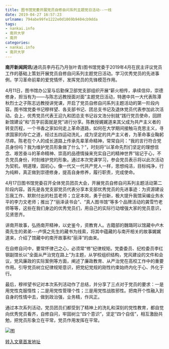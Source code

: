 ```yaml
---
title: 图书馆党委开展党员自修自问系列主题党日活动--一线
date: 2019-04-27 16:57:23
urlname: 794abe99fe1222e0d1069b9404cb9dda
tags: 
- nankai.info
- 南开大学
- 南开
categories:
- nankai.info
- 南开大学
---
```


**南开新闻网讯**(通讯员李丹石乃月张叶青)图书馆党委于2019年4月在民主评议党员工作的基础上策划开展党员自修自问系列主题党日活动。学习优秀党员的先进事例，学习革命前辈的爱党情怀，发挥党员的先锋模范作用。

4月11日，图书馆办公室与后勤保卫部党支部组织开展“薪火相传，承续信仰，崇德修身，担当有为——与陈志远教授面对面”主题党日活动，特邀中共一大代表陈潭秋烈士之子陈志远教授讲党课，开启了党员自修自问系列主题活动的第一阶段内容。图书馆党委书记穆祥望、各支部书记、团总支书记及退休党员代表参加此次活动。会上，优秀党员代表王迎九和团总支书记谷文浩分别就“践行党员使命，回顾新馆建设”和“员字前面就是党”进行分享。陈教授娓娓道来其父成为共产主义者的转变历程，一个书香之家如何走上革命道路，如何在大学期间接触马克思主义，寻求国家的存亡之道，经过五四运动洗礼，成为坚定的共产主义者，为革命事业鞠躬尽瘁。陈老在个人的成长道路上传承先辈革命精神，常常自问：“我的言行符合党员身份吗？我为维护党员形象做了什么？”，时刻将“以革命先烈们坚定的理想信念、艰苦奋斗的革命精神、崇高的品德情操来充实自己的精神世界”铭记于心，不负党员身份，时刻维护党的形象。通过本次党课学习，参会党员表示将以此次活动为契机，明道理，固初心，像一代又一代共产党人一样，思想纯洁，目标纯净，行为纯粹，真正做到崇德修身，提高自身修养，履行职责，完成使命。

4月17日图书馆党委召开全体党员团员大会，开展党员自修自问系列主题活动第二阶段内容。首先是各党支部党员代表分享本支部优秀党员的先进事迹：为资源建设忘我工作、默默付出的杜芸老师；立足本岗，勇于创新，极大提升我馆采编业务水平的李力文老师；推出了“丽泽读书会”、“真人图书馆”等多个品牌活动的龚雪竹老师等等，这些在我们身边的优秀党员们，用自己的实际行动增强大家的党员意识，见贤思齐。

讲南开故事，弘扬南开精神，以史鉴今，资教育人。古籍部的魏璐珂以馆藏中卢木斋先生的弟弟---卢慎之先生的藏书为线索，将其中蕴藏的与南开相关的故事娓娓道来，介绍了馆藏中的南开故事和“丽泽”的由来。

在自修自问中，要常怀律己之心，必须常“修”纪律规矩。党委委员、纪检委员李红钢副馆长以“全面从严治党在路上”为主题，从学校组织结构，党风建设的文件和会议，党风廉政的实际案例等方面，阐述了廉政教育、从严治党在高校工作中的重要作用。引导党员树立纪律规矩意识，把党纪党规的刚性约束始终内化于心、外化于行。

最后，穆祥望书记对本次系列活动作了总结，并分享了三点对于党员的要求：一是用党性克服惰性；二是用党性管理个性；三是用党性战胜邪性。把南开个性融入到自身的性情中去，做到政治强，业务精，作风正。

通过本次系列活动，党员团员们都受到了精神上的洗礼和深刻的党性教育，都自觉向优秀党员看齐，自修自问，牢固树立“四个意识”，坚定“四个自信”，相互激励共勉，把党员形象立在平常，党员作用发挥在平常。

![图](http://news.nankai.edu.cn/pic/0/00/35/02/350206_994950.jpg)

[转入文章首发地址](http://news.nankai.edu.cn/zhxw/system/2019/04/19/000446057.shtml)